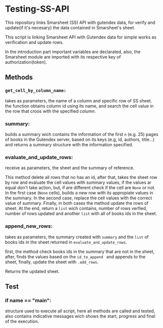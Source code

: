 # Testing-SS-API
This repository links Smarsheet (SS) API with gutendex data, for verify and update(if it's necesary) the data contained in Smarsheet's sheet.

This script is linking Smarsheet API with Gutendex data for simple works as verification and update rows. 

In the introduction part important variables are declarated, also, the Smarsheet module are imported with its respective key of authorization(token).

## Methods

### ` get_cell_by_column_name: ` 
takes as parameters, the name of a column and specific row of SS sheet. the function obtains column id using its name, and search the cell value in the row that croos with the specified column.

### summary:
builds a summary wich contains the information of the first ` n ` (e.g. 25) pages of books in the Gutendex server, based on its keys (e.g, id, authors, title...) and returns a summary structure with the information specified.

### evaluate_and_update_rows:
receive as parameters, the sheet and the summary of reference.

This method delete all rows that no has an id, after that, takes the sheet row by row  and evaluate the cell values with summary values, if the values ar equal don't take action, but, if are different check if the cell are ` None ` or not. In  the first case (` None ` cells), builds a new row with its appropiate values in the summary. In the second case, replace the cell values with the correct value of summary. Finally, in both cases the method update the rows of sheet.
At the end, return a `list` wich contains, number of rows verfied, number of rows updated and another ` list ` with all of books ids in the sheet.

### append_new_rows:
takes as parameters, the summary created with ` summary ` and the ` list ` of books ids in the sheet returned in ` evaluate_and_update_rows `. 

first, the method check books ids in the summary that are not in the sheet, after, finds the values based on the `id_to_append ` and appends to the sheet, finally, update the sheet with `.add_rows`.

Returns the updated sheet.

## Test

### if __name__ == "__main__":
structure used to execute all script, here all methods are called and tested, also contains indicative messages wich shows the start, progress and final of the execution.


